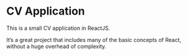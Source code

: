 # CV Application

This is a small CV application in ReactJS.

It’s a great project that includes many of the basic concepts of React, without a huge overhead of complexity.

